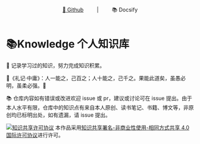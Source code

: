 <div align="center">
<a href="https://github.com/ZxfBugProgrammer/knowledge">📖 Github</a>
&emsp;&emsp; | &emsp;&emsp;
📚 Docsify
</div> 
<br>

# 📚Knowledge 个人知识库

📌 记录学习过的知识，努力完成知识积累。

🎊《礼记·中庸》：人一能之，己百之；人十能之，己千之。果能此道矣，虽愚必明，虽柔必强。🎊

📚 仓库内容如有错误或改进欢迎 issue 或 pr，建议或讨论可在 issue 提出。由于本人水平有限，仓库中的知识点有来自本人原创、读书笔记、书籍、博文等，非原创均已标明出处，如有遗漏，请 issue 提出。

[![知识共享许可协议](https://i.creativecommons.org/l/by-nc-sa/4.0/88x31.png)](https://creativecommons.org/licenses/by-nc-sa/4.0/)
本作品采用[知识共享署名-非商业性使用-相同方式共享 4.0 国际许可协议](https://creativecommons.org/licenses/by-nc-sa/4.0/)进行许可。